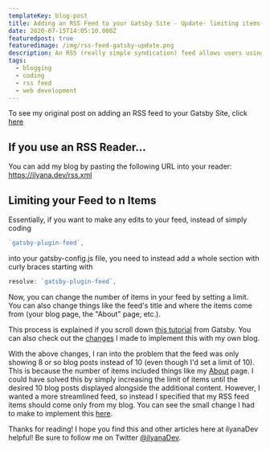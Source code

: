 ```yaml
---
templateKey: blog-post
title: Adding an RSS Feed to your Gatsby Site - Update- limiting items in feed
date: 2020-07-15T14:05:10.000Z
featuredpost: true
featuredimage: /img/rss-feed-gatsby-update.png
description: An RSS (really simple syndication) feed allows users using an RSS reader to subscribe to content and be notified when new content is added to a site. I've now limited my RSS feed to 10 items.
tags:
  - blogging
  - coding
  - rss feed
  - web development
---
```


To see my original post on adding an RSS feed to your Gatsby Site, click [here](https://ilyana.dev/blog/2020-07-13-adding-rss-feed/)

If you use an RSS Reader...
--

You can add my blog by pasting the following URL into your reader: <https://ilyana.dev/rss.xml>

Limiting your Feed to n Items
--

Essentially, if you want to make any edits to your feed, instead of simply coding

```js
`gatsby-plugin-feed`,
```

into your gatsby-config.js file, you need to instead add a whole section with curly braces starting with

```js
resolve: `gatsby-plugin-feed`,
```

Now, you can change the number of items in your feed by setting a limit. You can also change things like the feed's title and where the items come from (your blog page, the "About" page, etc.).

This process is explained if you scroll down [this tutorial](https://www.gatsbyjs.org/docs/adding-an-rss-feed/) from Gatsby. You can also check out the [changes](https://github.com/ilyanaDev/ilyanaDevBlog/commit/9e3847153d142beb433175c5b1818e45cbb0cb7b) I made to implement this with my own blog.

With the above changes, I ran into the problem that the feed was only showing 8 or so blog posts instead of 10 (even though I'd set a limit of 10). This is because the number of items included things like my [About](https://ilyana.dev/about) page. I could have solved this by simply increasing the limit of items until the desired 10 blog posts displayed alongside the additional content. However, I wanted a more streamlined feed, so instead I specified that my RSS feed items should come only from my blog. You can see the small change I had to make to implement this [here](https://github.com/ilyanaDev/ilyanaDevBlog/commit/188d79f23968ae217edfc8c93222b08b8882534d).

Thanks for reading! I hope you find this and other articles here at ilyanaDev helpful! Be sure to follow me on Twitter [@ilyanaDev](https://twitter.com/ilyanaDev).
